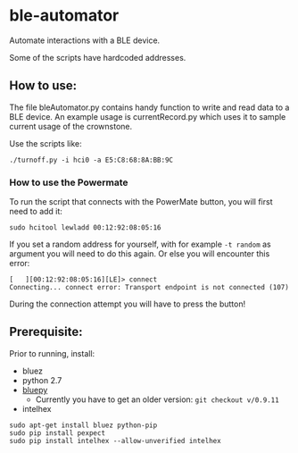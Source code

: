 ble-automator
======================================
Automate interactions with a BLE device. 

Some of the scripts have hardcoded addresses.


## How to use:

The file bleAutomator.py contains handy function to write and read data to a BLE device.
An example usage is currentRecord.py which uses it to sample current usage of the crownstone.

Use the scripts like:

    ./turnoff.py -i hci0 -a E5:C8:68:8A:BB:9C


### How to use the Powermate

To run the script that connects with the PowerMate button, you will first need to add it:

    sudo hcitool lewladd 00:12:92:08:05:16

If you set a random address for yourself, with for example `-t random` as argument you will need to do this again. Or else you will encounter this error:

    [   ][00:12:92:08:05:16][LE]> connect
    Connecting... connect error: Transport endpoint is not connected (107)

During the connection attempt you will have to press the button!

## Prerequisite:

Prior to running, install:

* bluez
* python 2.7
* [bluepy](https://github.com/IanHarvey/bluepy)
  * Currently you have to get an older version: `git checkout v/0.9.11`
* intelhex

```
sudo apt-get install bluez python-pip
sudo pip install pexpect
sudo pip install intelhex --allow-unverified intelhex
```

